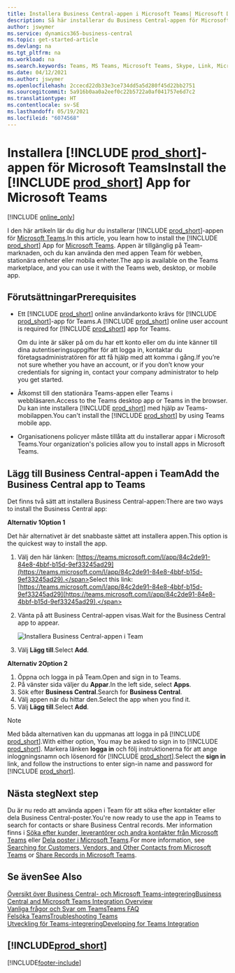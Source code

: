 ```yaml
---
title: Installera Business Central-appen i Microsoft Teams| Microsoft Docs
description: Så här installerar du Business Central-appen för Microsoft Teams.
author: jswymer
ms.service: dynamics365-business-central
ms.topic: get-started-article
ms.devlang: na
ms.tgt_pltfrm: na
ms.workload: na
ms.search.keywords: Teams, MS Teams, Microsoft Teams, Skype, Link, Microsoft 365, collaborate, collaboration, teamwork
ms.date: 04/12/2021
ms.author: jswymer
ms.openlocfilehash: 2ccecd22db33e3ce734dd5a5d280f45d22bb2751
ms.sourcegitcommit: 5a916b0aa0a2eef0c22b5722a0af041757e6d7c2
ms.translationtype: HT
ms.contentlocale: sv-SE
ms.lasthandoff: 05/19/2021
ms.locfileid: "6074568"
---
```

# <a name="install-the-prod_short-app-for-microsoft-teams"></a><span data-ttu-id="18f50-103">Installera [!INCLUDE [prod_short](includes/prod_short.md)]-appen för Microsoft Teams</span><span class="sxs-lookup"><span data-stu-id="18f50-103">Install the [!INCLUDE [prod_short](includes/prod_short.md)] App for Microsoft Teams</span></span>

[!INCLUDE [online_only](includes/online_only.md)]

<span data-ttu-id="18f50-104">I den här artikeln lär du dig hur du installerar [!INCLUDE [prod_short](includes/prod_short.md)]-appen för [Microsoft Teams](https://www.microsoft.com/en-us/microsoft-365/microsoft-teams).</span><span class="sxs-lookup"><span data-stu-id="18f50-104">In this article, you learn how to install the [!INCLUDE [prod_short](includes/prod_short.md)] App for [Microsoft Teams](https://www.microsoft.com/en-us/microsoft-365/microsoft-teams).</span></span> <span data-ttu-id="18f50-105">Appen är tillgänglig på Team-marknaden, och du kan använda den med appen Team för webben, stationära enheter eller mobila enheter.</span><span class="sxs-lookup"><span data-stu-id="18f50-105">The app is available on the Teams marketplace, and you can use it with the Teams web, desktop, or mobile app.</span></span>

## <a name="prerequisites"></a><span data-ttu-id="18f50-106">Förutsättningar</span><span class="sxs-lookup"><span data-stu-id="18f50-106">Prerequisites</span></span>

- <span data-ttu-id="18f50-107">Ett [!INCLUDE [prod_short](includes/prod_short.md)] online användarkonto krävs för [!INCLUDE [prod_short](includes/prod_short.md)]-app för Teams.</span><span class="sxs-lookup"><span data-stu-id="18f50-107">A [!INCLUDE [prod_short](includes/prod_short.md)] online user account is required for [!INCLUDE [prod_short](includes/prod_short.md)] app for Teams.</span></span>

    <span data-ttu-id="18f50-108">Om du inte är säker på om du har ett konto eller om du inte känner till dina autentiseringsuppgifter för att logga in, kontaktar du företagsadministratören för att få hjälp med att komma i gång.</span><span class="sxs-lookup"><span data-stu-id="18f50-108">If you’re not sure whether you have an account, or if you don’t know your credentials for signing in, contact your company administrator to help you get started.</span></span>

- <span data-ttu-id="18f50-109">Åtkomst till den stationära Teams-appen eller Teams i webbläsaren.</span><span class="sxs-lookup"><span data-stu-id="18f50-109">Access to the Teams desktop app or Teams in the browser.</span></span> <span data-ttu-id="18f50-110">Du kan inte installera [!INCLUDE [prod_short](includes/prod_short.md)] med hjälp av Teams-mobilappen.</span><span class="sxs-lookup"><span data-stu-id="18f50-110">You can't install the [!INCLUDE [prod_short](includes/prod_short.md)] by using Teams mobile app.</span></span>

- <span data-ttu-id="18f50-111">Organisationens policyer måste tillåta att du installerar appar i Microsoft Teams.</span><span class="sxs-lookup"><span data-stu-id="18f50-111">Your organization's policies allow you to install apps in Microsoft Teams.</span></span>

## <a name="add-the-business-central-app-to-teams"></a><span data-ttu-id="18f50-112">Lägg till Business Central-appen i Team</span><span class="sxs-lookup"><span data-stu-id="18f50-112">Add the Business Central app to Teams</span></span>

<span data-ttu-id="18f50-113">Det finns två sätt att installera Business Central-appen:</span><span class="sxs-lookup"><span data-stu-id="18f50-113">There are two ways to install the Business Central app:</span></span>

<span data-ttu-id="18f50-114">**Alternativ 1**</span><span class="sxs-lookup"><span data-stu-id="18f50-114">**Option 1**</span></span>

<span data-ttu-id="18f50-115">Det här alternativet är det snabbaste sättet att installera appen.</span><span class="sxs-lookup"><span data-stu-id="18f50-115">This option is the quickest way to install the app.</span></span>

1. <span data-ttu-id="18f50-116">Välj den här länken: [https://teams.microsoft.com/l/app/84c2de91-84e8-4bbf-b15d-9ef33245ad29](https://teams.microsoft.com/l/app/84c2de91-84e8-4bbf-b15d-9ef33245ad29).</span><span class="sxs-lookup"><span data-stu-id="18f50-116">Select this link: [https://teams.microsoft.com/l/app/84c2de91-84e8-4bbf-b15d-9ef33245ad29](https://teams.microsoft.com/l/app/84c2de91-84e8-4bbf-b15d-9ef33245ad29).</span></span>

2. <span data-ttu-id="18f50-117">Vänta på att Business Central-appen visas.</span><span class="sxs-lookup"><span data-stu-id="18f50-117">Wait for the Business Central app to appear.</span></span>

    ![Installera Business Central-appen i Team](media/teams-install-app.png)

3. <span data-ttu-id="18f50-119">Välj **Lägg till**.</span><span class="sxs-lookup"><span data-stu-id="18f50-119">Select **Add**.</span></span>

<span data-ttu-id="18f50-120">**Alternativ 2**</span><span class="sxs-lookup"><span data-stu-id="18f50-120">**Option 2**</span></span>

1. <span data-ttu-id="18f50-121">Öppna och logga in på Team.</span><span class="sxs-lookup"><span data-stu-id="18f50-121">Open and sign in to Teams.</span></span>
2. <span data-ttu-id="18f50-122">På vänster sida väljer du **Appar**.</span><span class="sxs-lookup"><span data-stu-id="18f50-122">In the left side, select **Apps**.</span></span>
3. <span data-ttu-id="18f50-123">Sök efter **Business Central**.</span><span class="sxs-lookup"><span data-stu-id="18f50-123">Search for **Business Central**.</span></span>
4. <span data-ttu-id="18f50-124">Välj appen när du hittar den.</span><span class="sxs-lookup"><span data-stu-id="18f50-124">Select the app when you find it.</span></span>
5. <span data-ttu-id="18f50-125">Välj **Lägg till**.</span><span class="sxs-lookup"><span data-stu-id="18f50-125">Select **Add**.</span></span>

> [!NOTE]
> <span data-ttu-id="18f50-126">Med båda alternativen kan du uppmanas att logga in på [!INCLUDE [prod_short](includes/prod_short.md)].</span><span class="sxs-lookup"><span data-stu-id="18f50-126">With either option, You may be asked to sign in to [!INCLUDE [prod_short](includes/prod_short.md)].</span></span> <span data-ttu-id="18f50-127">Markera länken **logga in** och följ instruktionerna för att ange inloggningsnamn och lösenord för [!INCLUDE [prod_short](includes/prod_short.md)].</span><span class="sxs-lookup"><span data-stu-id="18f50-127">Select the **sign in** link, and follow the instructions to enter sign-in name and password for [!INCLUDE [prod_short](includes/prod_short.md)].</span></span>

## <a name="next-step"></a><span data-ttu-id="18f50-128">Nästa steg</span><span class="sxs-lookup"><span data-stu-id="18f50-128">Next step</span></span>

<span data-ttu-id="18f50-129">Du är nu redo att använda appen i Team för att söka efter kontakter eller dela Business Central-poster.</span><span class="sxs-lookup"><span data-stu-id="18f50-129">You're now ready to use the app in Teams to search for contacts or share Business Central records.</span></span> <span data-ttu-id="18f50-130">Mer information finns i [Söka efter kunder, leverantörer och andra kontakter från Microsoft Teams](across-search-contacts-teams.md) eller [Dela poster i Microsoft Teams](across-working-with-teams.md).</span><span class="sxs-lookup"><span data-stu-id="18f50-130">For more information, see [Searching for Customers, Vendors, and Other Contacts from Microsoft Teams](across-search-contacts-teams.md) or [Share Records in Microsoft Teams](across-working-with-teams.md).</span></span>

## <a name="see-also"></a><span data-ttu-id="18f50-131">Se även</span><span class="sxs-lookup"><span data-stu-id="18f50-131">See Also</span></span>

[<span data-ttu-id="18f50-132">Översikt över Business Central- och Microsoft Teams-integrering</span><span class="sxs-lookup"><span data-stu-id="18f50-132">Business Central and Microsoft Teams Integration Overview</span></span>](across-teams-overview.md)  
[<span data-ttu-id="18f50-133">Vanliga frågor och Svar om Teams</span><span class="sxs-lookup"><span data-stu-id="18f50-133">Teams FAQ</span></span>](teams-faq.md)  
[<span data-ttu-id="18f50-134">Felsöka Teams</span><span class="sxs-lookup"><span data-stu-id="18f50-134">Troubleshooting Teams</span></span>](admin-teams-troubleshooting.md)  
[<span data-ttu-id="18f50-135">Utveckling för Teams-integrering</span><span class="sxs-lookup"><span data-stu-id="18f50-135">Developing for Teams Integration</span></span>](/dynamics365/business-central/dev-itpro/developer/devenv-develop-for-teams)  

## [!INCLUDE[prod_short](includes/free_trial_md.md)]  


[!INCLUDE[footer-include](includes/footer-banner.md)]